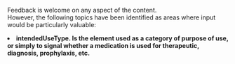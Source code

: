 <div class="stakeholder-note">

Feedback is welcome on any aspect of the content.<br>However, the following topics have been identified as areas where input would be particularly valuable:<br>  


<li><strong>intendedUseType.<strong> Is the element used as a category of purpose of use, or simply to signal whether a medication is used for therapeutic, diagnosis, prophylaxis, etc.  

</div>